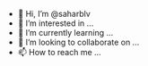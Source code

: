 - 👋 Hi, I’m @saharblv
- 👀 I’m interested in ...
- 🌱 I’m currently learning ...
- 💞️ I’m looking to collaborate on ...
- 📫 How to reach me ...

<!---
saharblv/saharblv is a ✨ special ✨ repository because its `README.md` (this file) appears on your GitHub profile.
You can click the Preview link to take a look at your changes.
--->
